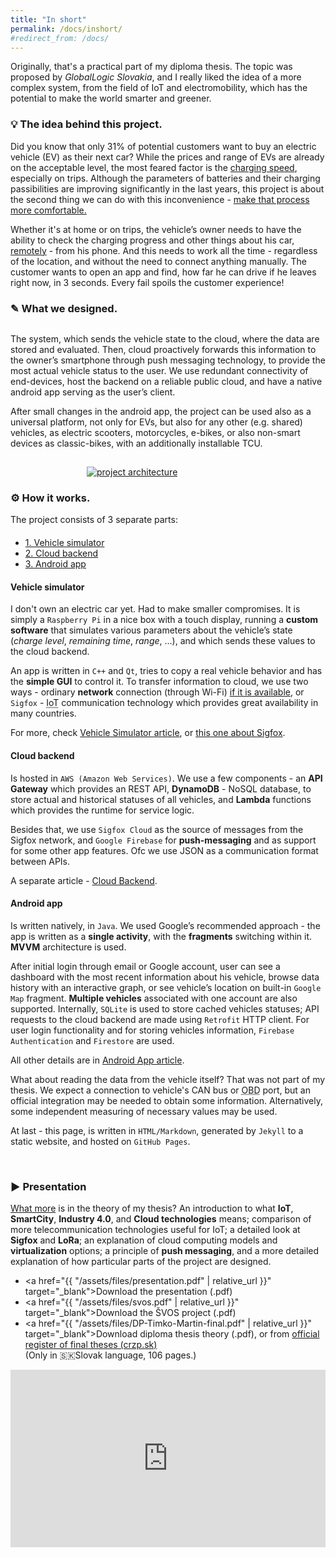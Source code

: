 ```yaml
---
title: "In short"
permalink: /docs/inshort/
#redirect_from: /docs/
---
```


Originally, that's a practical part of my diploma thesis. The topic was proposed by *GlobalLogic Slovakia*, and I really liked the idea of a more complex system, from the field of IoT and electromobility, which has the potential to make the world smarter and greener.

### 💡 The idea behind this project.
Did you know that only 31% of potential customers want to buy an electric vehicle (EV) as their next car? While the prices and range of EVs are already on the acceptable level, the most feared factor is the <u>charging speed</u>, especially on trips. Although the parameters of batteries and their charging passibilities are improving significantly in the last years, this project is about the second thing we can do with this inconvenience - <u>make that process more comfortable.</u>

Whether it's at home or on trips, the vehicle’s owner needs to have the ability to check the charging progress and other things about his car, <u>remotely</u> - from his phone. And this needs to work all the time - regardless of the location, and without the need to connect anything manually. The customer wants to open an app and find, how far he can drive if he leaves right now, in 3 seconds. Every fail spoils the customer experience!

### ✎ What we designed.
<div style="display:flex; flex-flow:row wrap; justify-content:center">
  <div style="flex-grow:1; flex-basis:55%;">
    <p>The system, which sends the vehicle state to the cloud, where the data are stored and evaluated. Then, cloud proactively forwards this information to the owner’s smartphone through push messaging technology, to provide the most actual vehicle status to the user. We use redundant connectivity of end-devices, host the backend on a reliable public cloud, and have a native android app serving as the user’s client.</p>
    <p>After small changes in the android app, the project can be used also as a universal platform, not only for EVs, but also for any other (e.g. shared) vehicles, as electric scooters, motorcycles, e-bikes, or also non-smart devices as classic-bikes, with an additionally installable TCU.</p>
  </div>
  <div style="flex-grow:0; flex-basis:45%; min-width:300px">
    <a href="{{ "/assets/img/docs/diagram.png" | relative_url }}" data-lightbox="img">
      <img src="{{ "/assets/img/docs/diagram.png" | relative_url }}" alt="project architecture" style="max-width:100%; margin-top:15px; margin-left:20px;">
    </a>
  </div>
</div>

### ⚙️ How it works.
The project consists of 3 separate parts:

<ul class="nav nav-tabs" style="margin-top:20px;">
  <li class="active"><a href="#simulator" data-toggle="tab">1. Vehicle simulator</a></li>
  <li><a href="#cloud" data-toggle="tab">2. Cloud backend</a></li>
  <li><a href="#app" data-toggle="tab">3. Android app</a></li>
</ul>

<div id="myTabContent" class="tab-content">
  <div class="tab-pane fade active in" id="simulator">
    <div class="bs-component">
        <div class="well">
          <h4>Vehicle simulator</h4>
          <p>I don't own an electric car yet. Had to make smaller compromises.
          It is simply a <code>Raspberry Pi</code> in a nice box with a touch display, running a <b>custom software</b> that simulates various parameters about the vehicle’s state (<i>charge level</i>, <i>remaining time</i>, <i>range</i>, …), and which sends these values to the cloud backend.</p>
          <p>An app is written in <code>C++</code> and <code>Qt</code>, tries to copy a real vehicle behavior and has the <b>simple GUI</b> to control it. To transfer information to cloud, we use two ways - ordinary <b>network</b> connection (through Wi-Fi) <u>if it is available</u>, or <code>Sigfox</code> - <abbr title="Internet of Things">IoT</abbr> communication technology which provides great availability in many countries.</p>
          <p>For more, check <a href="{{ "/docs/vehicle-simulator/" | relative_url }}">Vehicle Simulator article</a>, or <a href="{{ "/docs/sigfox/" | relative_url }}">this one about Sigfox</a>.</p>
      </div>
    </div>
  </div>

  <div class="tab-pane fade" id="cloud">
    <div class="bs-component">
        <div class="well">
            <h4>Cloud backend</h4>
            <p>Is hosted in <code>AWS (Amazon Web Services)</code>. We use a few components - an <b>API Gateway</b> which provides an REST API, <b>DynamoDB</b> - NoSQL database, to store actual and historical statuses of all vehicles, and <b>Lambda</b> functions which provides the runtime for service logic.</p>
            <p>Besides that, we use <code>Sigfox Cloud</code> as the source of messages from the Sigfox network, and <code>Google Firebase</code> for <b>push-messaging</b> and as support for some other app features. Ofc we use JSON as a communication format between APIs.</p>
            <p>A separate article - <a href="{{ "/docs/cloud-backend/" | relative_url }}">Cloud Backend</a>.</p>
        </div>
    </div>  
  </div>

  <div class="tab-pane fade" id="app">
    <div class="bs-component">
        <div class="well">
          <h4>Android app</h4>
          <p>Is written natively, in <code>Java</code>. We used Google’s recommended approach - the app is written as a <b>single activity</b>, with the <b>fragments</b> switching within it. <b>MVVM</b> architecture is used.</p>
          <p>After initial login through email or Google account, user can see a dashboard with the most recent information about his vehicle, browse data history with an interactive graph, or see vehicle’s location on built-in <code>Google Map</code> fragment. <b>Multiple vehicles</b> associated with one account are also supported. Internally, <code>SQLite</code> is used to store cached vehicles statuses; API requests to the cloud backend are made using <code>Retrofit</code> HTTP client. For user login functionality and for storing vehicles information, <code>Firebase Authentication</code> and <code>Firestore</code> are used.</p>
          <p>All other details are in <a href="{{ "/docs/android-app/" | relative_url }}">Android App article</a>.</p>
        </div>
    </div>
  </div>
</div>


What about reading the data from the vehicle itself? That was not part of my thesis. We expect a connection to vehicle's CAN bus or <abbr title="On-Board Diagnostics">OBD</abbr> port, but an official integration may be needed to obtain some information. Alternatively, some independent measuring of necessary values may be used. 

At last - this page, is written in `HTML/Markdown`, generated by `Jekyll` to a static website, and hosted on `GitHub Pages`.

<br>

### ▶️ Presentation

<u>What more</u> is in the theory of my thesis? An introduction to what **IoT**, **SmartCity**, **Industry 4.0**, and **Cloud technologies** means; comparison of more telecommunication technologies useful for IoT; a detailed look at **Sigfox** and **LoRa**; an explanation of cloud computing models and **virtualization** options; a principle of **push messaging**, and a more detailed explanation of how particular parts of the project are designed. 

* <a href="{{ "/assets/files/presentation.pdf" | relative_url }}" target="_blank">Download the presentation (.pdf)</a>  
* <a href="{{ "/assets/files/svos.pdf" | relative_url }}" target="_blank">Download the ŠVOS project (.pdf)</a>  
* <a href="{{ "/assets/files/DP-Timko-Martin-final.pdf" | relative_url }}" target="_blank">Download diploma thesis theory (.pdf)</a>, or from <a href="https://opac.crzp.sk/?fn=detailBiblioForm&sid=C5B0443D08DFEDB23D0F0949A386" target="_blank">official register of final theses (crzp.sk)</a>  
(Only in <attr title="Slovak">🇸🇰</attr>Slovak language, 106 pages.)

<div style="position:relative; padding-bottom:56.25%;">
  <iframe width="100%" height="100%" frameborder="0" style="position:absolute;"
  src="https://onedrive.live.com/embed?cid=B3E03C016AA72BE5&amp;resid=B3E03C016AA72BE5%21178&amp;authkey=AJv6Ej2hi_ofUSg&amp;em=2&amp;wdAr=1.777">
    Embedded presentation from <a target="_blank" href="https://office.com/">Microsoft Office 365</a>.
  </iframe>
</div>

<br>


